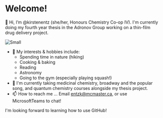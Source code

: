 # **Welcome!**
👋 Hi, I’m @kirstenentz (she/her, Honours Chemistry Co-op IV). I'm currently doing my fourth year thesis in the Adronov Group working on a thin-film drug delivery project. 

![Small](https://user-images.githubusercontent.com/97554569/151719218-6a3b6999-34d4-43f5-ac3e-644eadb25012.jpeg)

- 👀 My interests & hobbies include:
     - Spending time in nature (hiking)
     - Cooking & baking
     - Reading
     - Astronomy
     - Going to the gym (especially playing squash!)
- :closed_book: I'm currently taking medicinal chemistry, broadway and the popular song, and quantum chemistry courses alongside my thesis project.
- 📫 How to reach me ... Email entzk@mcmaster.ca, or use MicrosoftTeams to chat!

I'm looking forward to learning how to use GitHub!

<!---
kirstenentz/kirstenentz is a ✨ special ✨ repository because its `README.md` (this file) appears on your GitHub profile.
You can click the Preview link to take a look at your changes.
--->
